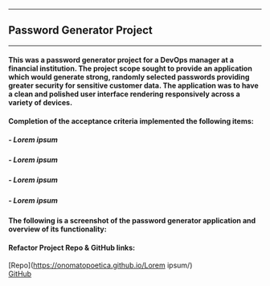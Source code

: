 
---

## Password Generator Project 

---

#### This was a password generator project for a DevOps manager at a financial institution. The project scope sought to provide an application which would generate strong, randomly selected passwords providing greater security for sensitive customer data. The application was to have a clean and polished user interface rendering responsively across a variety of devices. 

#### Completion of the acceptance criteria implemented the following items:
#####   - Lorem ipsum
#####   - Lorem ipsum
#####   - Lorem ipsum
#####   - Lorem ipsum

#### The following is a screenshot of the password generator application and overview of its functionality:

#### Refactor Project Repo & GitHub links: <br>
[Repo](https://onomatopoetica.github.io/Lorem ipsum/) <br>
[GitHub](https://github.com/onomatopoetica/password-generator)
